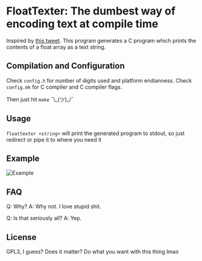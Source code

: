 # FloatTexter: The dumbest way of encoding text at compile time

Inspired by [this tweet](https://twitter.com/LunarLambda/status/1096227870345703425).
This program generates a C program which prints the contents of a float array as a text string.

## Compilation and Configuration

Check `config.h`  for number of digits used and platform endianness.
Check `config.mk` for C compiler and C compiler flags.

Then just hit `make` ¯\\\_(ツ)\_/¯

## Usage

`floattexter <string>` will print the generated program to stdout, so just redirect or pipe it to where you need it

## Example

![Example](https://cdn.discordapp.com/attachments/506367803473788930/546036604846735360/Lf02KqNV.png)

## FAQ

Q: Why?
A: Why not. I love stupid shit.

Q: Is that seriously all?
A: Yep.

## License

GPL3, I guess? Does it matter? Do what you want with this thing lmao
